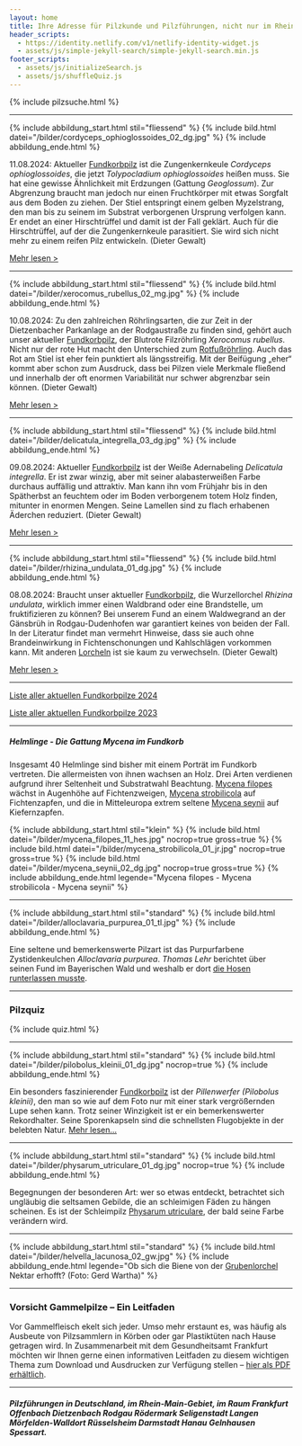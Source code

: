 ```yaml
---
layout: home
title: Ihre Adresse für Pilzkunde und Pilzführungen, nicht nur im Rhein-Main-Gebiet
header_scripts:
  - https://identity.netlify.com/v1/netlify-identity-widget.js
  - assets/js/simple-jekyll-search/simple-jekyll-search.min.js
footer_scripts:
  - assets/js/initializeSearch.js
  - assets/js/shuffleQuiz.js
---
```

{% include pilzsuche.html %}

- - -

{% include abbildung_start.html stil="fliessend" %}
{% include bild.html datei="/bilder/cordyceps_ophioglossoides_02_dg.jpg" %}
{% include abbildung_ende.html %}

11.08.2024: Aktueller [Fundkorbpilz](AA "Glossar-") ist die Zungenkernkeule *Cordyceps ophioglossoides*, die jetzt *Tolypocladium ophioglossoides* heißen muss. Sie hat eine gewisse Ähnlichkeit mit Erdzungen (Gattung *Geoglossum*). Zur Abgrenzung braucht man jedoch nur einen Fruchtkörper mit etwas Sorgfalt aus dem Boden zu ziehen. Der Stiel entspringt einem gelben Myzelstrang, den man bis zu seinem im Substrat verborgenen Ursprung verfolgen kann. Er endet an einer Hirschtrüffel und damit ist der Fall geklärt. Auch für die Hirschtrüffel, auf der die Zungenkernkeule parasitiert. Sie wird sich nicht mehr zu einem reifen Pilz entwickeln. (Dieter Gewalt)

[Mehr lesen >](/pilze/cordyceps-ophioglossoides-zungenkernkeule)

<div style="clear:  both"></div>

- - -

{% include abbildung_start.html stil="fliessend" %}
{% include bild.html datei="/bilder/xerocomus_rubellus_02_mg.jpg" %}
{% include abbildung_ende.html %}

10.08.2024: Zu den zahlreichen Röhrlingsarten, die zur Zeit in der Dietzenbacher Parkanlage an der Rodgaustraße zu finden sind, gehört auch unser aktueller [Fundkorbpilz](AA "Glossar-"), der Blutrote Filzröhrling *Xerocomus rubellus*. Nicht nur der rote Hut macht den Unterschied zum [Rotfußröhrling](/pilze/xerocomus-chrysenteron-gemeiner-rotfußröhrling). Auch das Rot am Stiel ist eher fein punktiert als längsstreifig. Mit der Beifügung „eher“ kommt aber schon zum Ausdruck, dass bei Pilzen viele Merkmale fließend und innerhalb der oft enormen Variabilität nur schwer abgrenzbar sein können. (Dieter Gewalt)

[Mehr lesen >](/pilze/xerocomus-rubellus-blutroter-filzröhrling)

<div style="clear:  both"></div>

- - -

{% include abbildung_start.html stil="fliessend" %}
{% include bild.html datei="/bilder/delicatula_integrella_03_dg.jpg" %}
{% include abbildung_ende.html %}

09.08.2024: Aktueller [Fundkorbpilz](AA "Glossar-") ist der Weiße Adernabeling *Delicatula integrella*. Er ist zwar winzig, aber mit seiner alabasterweißen Farbe durchaus auffällig und attraktiv. Man kann ihn vom Frühjahr bis in den Spätherbst an feuchtem oder im Boden verborgenem totem Holz finden, mitunter in enormen Mengen. Seine Lamellen sind zu flach erhabenen Äderchen reduziert. (Dieter Gewalt)

[Mehr lesen >](/pilze/delicatula-integrella-weißer-adernabeling)

<div style="clear:  both"></div>

- - -

{% include abbildung_start.html stil="fliessend" %}
{% include bild.html datei="/bilder/rhizina_undulata_01_dg.jpg" %}
{% include abbildung_ende.html %}

08.08.2024: Braucht unser aktueller [Fundkorbpilz](AA "Glossar-"), die Wurzellorchel *Rhizina undulata*, wirklich immer einen Waldbrand oder eine Brandstelle, um fruktifizieren zu können? Bei unserem Fund an einem Waldwegrand an der Gänsbrüh in Rodgau-Dudenhofen war garantiert keines von beiden der Fall. In der Literatur findet man vermehrt Hinweise, dass sie auch ohne Brandeinwirkung in Fichtenschonungen und Kahlschlägen vorkommen kann. Mit anderen [Lorcheln](/verwandt/lorcheln) ist sie kaum zu verwechseln. (Dieter Gewalt)

[Mehr lesen >](/pilze/rhizina-undulata-wurzellorchel)

<div style="clear:  both"></div>

- - -

[Liste aller aktuellen Fundkorbpilze 2024](/artikel/liste-aller-aktuellen-fundkorbpilze-2024.html)

[Liste aller aktuellen Fundkorbpilze 2023](/artikel/liste-aller-aktuellen-fundkorbpilze-2023.html)

- - -

##### Helmlinge - Die Gattung *Mycena* im Fundkorb

Insgesamt 40 Helmlinge sind bisher mit einem Porträt im Fundkorb vertreten. Die allermeisten von ihnen wachsen an Holz. Drei Arten verdienen aufgrund ihrer Seltenheit und Substratwahl Beachtung. [Mycena filopes](/pilze/mycena-filopes-zerbrechlicher-fadenhelmling) wächst in Augenhöhe auf Fichtenzweigen, [Mycena strobilicola](/pilze/mycena-strobilicola-fichtenzapfenhelmling) auf Fichtenzapfen, und die in Mitteleuropa extrem seltene [Mycena seynii](/pilze/mycena-seynii-mediterraner-kiefernzapfenhelmling) auf Kiefernzapfen.

{% include abbildung_start.html stil="klein" %}
{% include bild.html datei="/bilder/mycena_filopes_11_hes.jpg" nocrop=true gross=true %}
{% include bild.html datei="/bilder/mycena_strobilicola_01_jr.jpg" nocrop=true gross=true %}
{% include bild.html datei="/bilder/mycena_seynii_02_dg.jpg" nocrop=true gross=true %}
{% include abbildung_ende.html legende="Mycena filopes - Mycena strobilicola - Mycena seynii" %}

- - -

{% include abbildung_start.html stil="standard" %}
{% include bild.html datei="/bilder/alloclavaria_purpurea_01_tl.jpg" %}
{% include abbildung_ende.html %}

Eine seltene und bemerkenswerte Pilzart ist das Purpurfarbene Zystidenkeulchen *Alloclavaria purpurea*. *Thomas Lehr* berichtet über seinen Fund im Bayerischen Wald und weshalb er dort [die Hosen runterlassen musste](/pilze/alloclavaria-purpurea-purpurfarbenes-zystidenkeulchen).

- - -

### Pilzquiz

{% include quiz.html %}

- - -

{% include abbildung_start.html stil="standard" %}
{% include bild.html datei="/bilder/pilobolus_kleinii_01_dg.jpg" nocrop=true %}
{% include abbildung_ende.html %}

Ein besonders faszinierender [Fundkorbpilz](AA "Glossar-") ist der *Pillenwerfer (Pilobolus kleinii)*, den man so wie auf dem Foto nur mit einer stark vergrößernden Lupe sehen kann. Trotz seiner Winzigkeit ist er ein bemerkenswerter Rekordhalter. Seine Sporenkapseln sind die schnellsten Flugobjekte in der belebten Natur. [Mehr lesen...](/pilze/pilobolus-kleinii-pillenwerfer)

- - -

{% include abbildung_start.html stil="standard" %}
{% include bild.html datei="/bilder/physarum_utriculare_01_dg.jpg" nocrop=true %}
{% include abbildung_ende.html %}

Begegnungen der besonderen Art: wer so etwas entdeckt, betrachtet sich ungläubig die seltsamen Gebilde, die an schleimigen Fäden zu hängen scheinen. Es ist der Schleimpilz [Physarum utriculare](/pilze/physarum-utriculare-fadenfruchtschleimpilz), der bald seine Farbe verändern wird.

- - -

{% include abbildung_start.html stil="standard" %}
{% include bild.html datei="/bilder/helvella_lacunosa_02_gw.jpg" %}
{% include abbildung_ende.html legende="Ob sich die Biene von der <a href='/pilze/helvella-lacunosa-grubenlorchel'>Grubenlorchel</a> Nektar erhofft?  (Foto: Gerd Wartha)" %}

- - -

### Vorsicht Gammelpilze – Ein Leitfaden

Vor Gammelfleisch ekelt sich jeder. Umso mehr erstaunt es, was häufig als Ausbeute von Pilzsammlern in Körben oder gar Plastiktüten nach Hause getragen wird. In Zusammenarbeit mit dem Gesundheitsamt Frankfurt möchten wir Ihnen gerne einen informativen Leitfaden zu diesem wichtigen Thema zum Download und Ausdrucken zur Verfügung stellen – [hier als PDF erhältlich](/assets/docs/Fundkorb.de-Gammelpilze.pdf).

- - -

##### Pilzführungen in Deutschland, im Rhein-Main-Gebiet, im Raum Frankfurt Offenbach Dietzenbach Rodgau Rödermark Seligenstadt Langen Mörfelden-Walldort Rüsselsheim Darmstadt Hanau Gelnhausen Spessart.